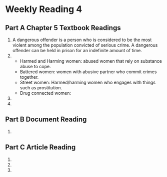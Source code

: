 # Weekly Reading 4

## Part A Chapter 5 Textbook Readings

1. A dangerous offender is a person who is considered to be the most violent among the population convicted of serious crime. A dangerous offender can be held in prison for an indefinite amount of time.
2. - Harmed and Harming women: abused women that rely on substance abuse to cope.
   - Battered women: women with abusive partner who commit crimes together.
   - Street women: Harmed/harming women who engages with things such as prostitution.
   - Drug connected women: 
2. 
3. 

## Part B Document Reading

1. 

## Part C Article Reading

1.
2.
3.
